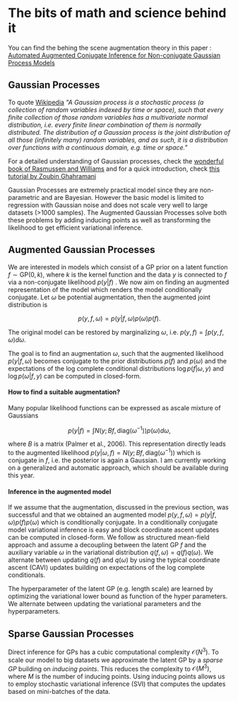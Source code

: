 # The bits of math and science behind it

You can find the behing the scene augmentation theory in this paper : [Automated Augmented Conjugate Inference for Non-conjugate Gaussian Process Models](https://arxiv.org/abs/2002.11451)

## Gaussian Processes

To quote [Wikipedia](https://en.wikipedia.org/wiki/Gaussian_process)
*"A Gaussian process is a stochastic process (a collection of random variables indexed by time or space), such that every finite collection of those random variables has a multivariate normal distribution, i.e. every finite linear combination of them is normally distributed. The distribution of a Gaussian process is the joint distribution of all those (infinitely many) random variables, and as such, it is a distribution over functions with a continuous domain, e.g. time or space."*

For a detailed understanding of Gaussian processes, check the [wonderful book of Rasmussen and Williams](http://www.gaussianprocess.org/gpml/) and for a quick introduction, check [this tutorial by Zoubin Ghahramani](http://mlss2011.comp.nus.edu.sg/uploads/Site/lect1gp.pdf)

Gaussian Processes are extremely practical model since they are non-parametric and are Bayesian. However the basic model is limited to regression with Gaussian noise and does not scale very well to large datasets (>1000 samples). The Augmented Gaussian Processes solve both these problems by adding inducing points as well as transforming the likelihood to get efficient variational inference.


## Augmented Gaussian Processes

We are interested in models which consist of a GP prior on a latent function $f\sim \text{GP}(0,k)$, where $k$ is the kernel function and the data $y$ is connected to $f$ via a non-conjugate likelihood $p(y|f)$ . We now aim on finding an augmented representation of the model which renders the model conditionally conjugate. Let $\omega$ be potential augmentation, then the augmented joint distribution is

 $$p(y,f,\omega) =p(y|f,\omega)p(\omega)p(f).$$

 The original model can be restored by marginalizing $\omega$, i.e. $p(y,f) =\int p(y,f,\omega)d\omega$.

 The  goal  is  to  find  an  augmentation $\omega$,  such  that  the  augmented  likelihood $p(y|f,\omega$) becomes conjugate to the prior distributions $p(f)$ and $p(\omega)$ and the expectations of the log complete conditional distributions $\log p(f|\omega,y)$ and $\log p(\omega|f,y)$ can be computed in closed-form.

#### How to find a suitable augmentation?

Many popular likelihood functions can be expressed as ascale mixture of Gaussians

$$p(y|f) =\int N(y;Bf,\text{diag}(\omega^{−1}))p(\omega)d\omega,$$

where $B$ is a matrix (Palmer et al., 2006).  This representation directly leads to the augmented likelihood $p(y|\omega,f) =N(y;Bf,\text{diag}(\omega^{−1}))$ which is conjugate in $f$, i.e. the posterior is again a Gaussian. I am currently working on a generalized  and automatic approach, which should be available during this year.


#### Inference in the augmented model
If we assume that the augmentation, discussed in the previous section, was successful and that we obtained an augmented model $p(y,f,\omega) = p(y|f,\omega)p(f)p(\omega)$ which is conditionally conjugate.
In a conditionally conjugate model variational inference is easy and block coordinate ascent updates can be computed in closed-form.
We follow as structured mean-field approach and assume a decoupling between the latent GP $f$ and the auxiliary variable $\omega$ in the variational distribution $q(f,\omega) = q(f) q(\omega)$.  We alternate between updating $q(f)$ and $q(\omega)$ by using the typical coordinate ascent (CAVI) updates building on expectations of the log complete conditionals.

The hyperparameter of the latent GP (e.g. length scale) are learned by optimizing the variational lower bound as function of the hyper parameters. We alternate between updating the variational parameters and the hyperparameters.

## Sparse Gaussian Processes
Direct inference for GPs has a cubic computational complexity $\mathcal{O}(N^3)$. To scale our model to big datasets we approximate the latent GP by a *sparse GP* building on *inducing points*. This reduces the complexity to $\mathcal{O}(M^3)$, where $M$ is the number of inducing points.
Using inducing points allows us to employ stochastic variational inference (SVI) that computes the updates based on mini-batches of the data.

